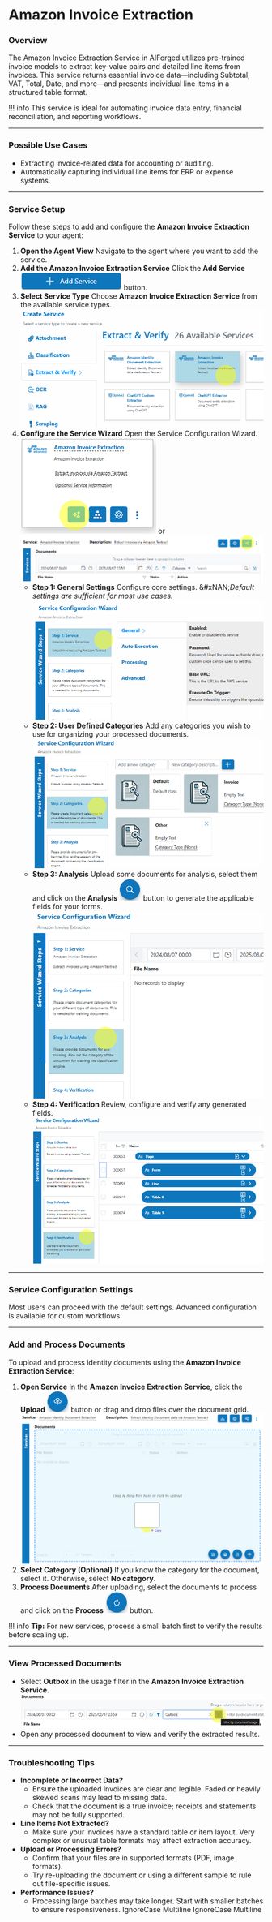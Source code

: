 # Amazon Invoice Extraction

### Overview

The Amazon Invoice Extraction Service in AIForged utilizes pre-trained invoice models to extract key-value pairs and detailed line items from invoices. This service returns essential invoice data—including Subtotal, VAT, Total, Date, and more—and presents individual line items in a structured table format.

!!! info
    This service is ideal for automating invoice data entry, financial reconciliation, and reporting workflows.

***

### Possible Use Cases

* Extracting invoice-related data for accounting or auditing.
* Automatically capturing individual line items for ERP or expense systems.

***

### Service Setup

Follow these steps to add and configure the **Amazon Invoice Extraction Service** to your agent:

1. **Open the Agent View**
   Navigate to the agent where you want to add the service.
2. **Add the Amazon Invoice Extraction Service**
   Click the **Add Service** ![](../../assets/image%20%2842%29.png) button.
3. **Select Service Type**
   Choose **Amazon Invoice Extraction Service** from the available service types.
   ![](../../assets/image%20%2853%29.png)
4. **Configure the Service Wizard**
   Open the Service Configuration Wizard.
   ![](../../assets/image%20%2854%29.png)
   or
   ![](../../assets/image%20%2855%29.png)
   * **Step 1: General Settings**
     Configure core settings.
     &#xNAN;_&#x44;efault settings are sufficient for most use cases._
     ![](../../assets/image%20%2856%29.png)
   * **Step 2: User Defined Categories**
     Add any categories you wish to use for organizing your processed documents.
     ![](../../assets/image%20%2857%29.png)
   * **Step 3: Analysis**
     Upload some documents for analysis, select them and click on the **Analysis** ![](../../assets/image%20%28125%29.png) button to generate the applicable fields for your forms.
     ![](../../assets/image%20%2858%29.png)
   * **Step 4: Verification**
     Review, configure and verify any generated fields.
     ![](../../assets/image%20%2859%29.png)

***

### Service Configuration Settings

Most users can proceed with the default settings. Advanced configuration is available for custom workflows.

***

### Add and Process Documents

To upload and process identity documents using the **Amazon Invoice Extraction Service**:

1. **Open Service**
   In the **Amazon Invoice Extraction Service**, click the **Upload** ![](../../assets/image%20%2837%29.png) button or drag and drop files over the document grid.
   ![](../../assets/image%20%2850%29.png)
2. **Select Category (Optional)**
   If you know the category for the document, select it. Otherwise, select **No category**.
3. **Process Documents**
   After uploading, select the documents to process and click on the **Process** ![](../../assets/image%20%2812%29%20%281%29%20%281%29.png) button.

!!! info
    **Tip:** For new services, process a small batch first to verify the results before scaling up.

***

### View Processed Documents

* Select **Outbox** in the usage filter in the **Amazon Invoice Extraction Service**.
  ![](../../assets/image%20%2851%29.png)
* Open any processed document to view and verify the extracted results.

***

### Troubleshooting Tips

* **Incomplete or Incorrect Data?**
  * Ensure the uploaded invoices are clear and legible. Faded or heavily skewed scans may lead to missing data.
  * Check that the document is a true invoice; receipts and statements may not be fully supported.
* **Line Items Not Extracted?**
  * Make sure your invoices have a standard table or item layout. Very complex or unusual table formats may affect extraction accuracy.
* **Upload or Processing Errors?**
  * Confirm that your files are in supported formats (PDF, image formats).
  * Try re-uploading the document or using a different sample to rule out file-specific issues.
* **Performance Issues?**
  * Processing large batches may take longer. Start with smaller batches to ensure responsiveness.
 IgnoreCase Multiline IgnoreCase Multiline




